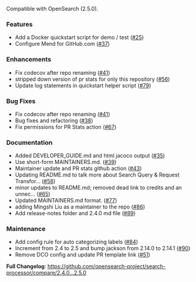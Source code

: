Compatible with OpenSearch (2.5.0).

### Features

* Add a Docker quickstart script for demo / test ([#25](https://github.com/opensearch-project/search-processor/pull/25))
* Configure Mend for GitHub.com ([#37](https://github.com/opensearch-project/search-processor/pull/37))

### Enhancements

* Fix codecov after repo renaming ([#41](https://github.com/opensearch-project/search-processor/pull/41))
* stripped down version of pr stats for only this repository ([#56](https://github.com/opensearch-project/search-processor/pull/56))
* Update log statements in quickstart helper script ([#79](https://github.com/opensearch-project/search-processor/pull/79))

### Bug Fixes

* Fix codecov after repo renaming ([#41](https://github.com/opensearch-project/search-processor/pull/41))
* Bug fixes and refactoring ([#38](https://github.com/opensearch-project/search-processor/pull/38))
* Fix permissions for PR Stats action ([#67](https://github.com/opensearch-project/search-processor/pull/67))

### Documentation

* Added DEVELOPER_GUIDE.md and html jacoco output ([#35](https://github.com/opensearch-project/search-processor/pull/35))
* Use short-form MAINTAINERS.md. ([#39](https://github.com/opensearch-project/search-processor/pull/39))
* Maintainer update and PR stats github action ([#43](https://github.com/opensearch-project/search-processor/pull/43))
* Updating README.md to talk more about Search Query & Request Transfor… ([#58](https://github.com/opensearch-project/search-processor/pull/58))
* minor updates to README.md; removed dead link to credits and an unnec… ([#65](https://github.com/opensearch-project/search-processor/pull/65))
* Updated MAINTAINERS.md format. ([#77](https://github.com/opensearch-project/search-processor/pull/77))
* adding Mingshi Liu as a maintainer to the repo ([#86](https://github.com/opensearch-project/search-processor/pull/86))
* Add release-notes folder and 2.4.0 md file ([#89](https://github.com/opensearch-project/search-processor/pull/89))

### Maintenance

* Add config rule for auto categorizing labels ([#84](https://github.com/opensearch-project/search-processor/pull/84))
* Increment from 2.4 to 2.5 and bump jackson from 2.14.0 to 2.14.1 ([#90](https://github.com/opensearch-project/search-processor/pull/90))
* Remove DCO config and update PR template link ([#51](https://github.com/opensearch-project/search-processor/pull/51))

**Full Changelog**: https://github.com/opensearch-project/search-processor/compare/2.4.0...2.5.0